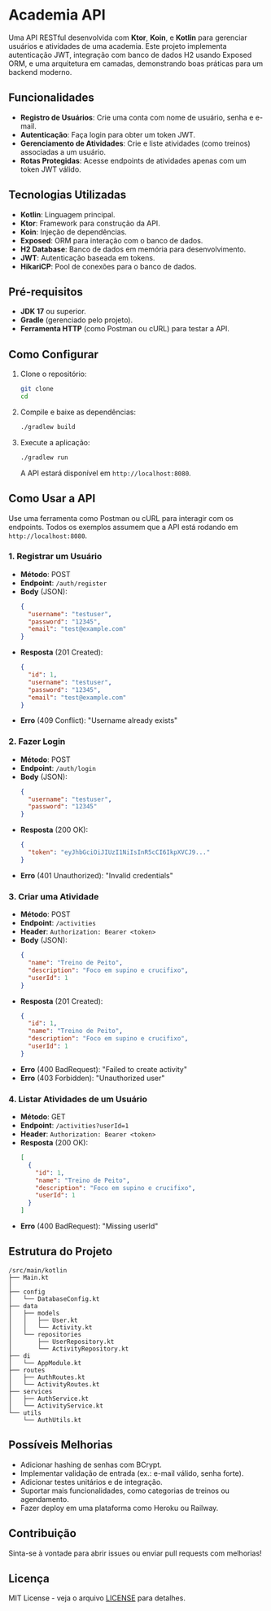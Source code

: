 # Academia API

Uma API RESTful desenvolvida com **Ktor**, **Koin**, e **Kotlin** para gerenciar usuários e atividades de uma academia. Este projeto implementa autenticação JWT, integração com banco de dados H2 usando Exposed ORM, e uma arquitetura em camadas, demonstrando boas práticas para um backend moderno.

## Funcionalidades
- **Registro de Usuários**: Crie uma conta com nome de usuário, senha e e-mail.
- **Autenticação**: Faça login para obter um token JWT.
- **Gerenciamento de Atividades**: Crie e liste atividades (como treinos) associadas a um usuário.
- **Rotas Protegidas**: Acesse endpoints de atividades apenas com um token JWT válido.

## Tecnologias Utilizadas
- **Kotlin**: Linguagem principal.
- **Ktor**: Framework para construção da API.
- **Koin**: Injeção de dependências.
- **Exposed**: ORM para interação com o banco de dados.
- **H2 Database**: Banco de dados em memória para desenvolvimento.
- **JWT**: Autenticação baseada em tokens.
- **HikariCP**: Pool de conexões para o banco de dados.

## Pré-requisitos
- **JDK 17** ou superior.
- **Gradle** (gerenciado pelo projeto).
- **Ferramenta HTTP** (como Postman ou cURL) para testar a API.

## Como Configurar
1. Clone o repositório:
   ```bash
   git clone
   cd
   ```
2. Compile e baixe as dependências:
   ```bash
   ./gradlew build
   ```
3. Execute a aplicação:
   ```bash
   ./gradlew run
   ```
   A API estará disponível em `http://localhost:8080`.

## Como Usar a API
Use uma ferramenta como Postman ou cURL para interagir com os endpoints. Todos os exemplos assumem que a API está rodando em `http://localhost:8080`.

### 1. Registrar um Usuário
- **Método**: POST
- **Endpoint**: `/auth/register`
- **Body** (JSON):
  ```json
  {
    "username": "testuser",
    "password": "12345",
    "email": "test@example.com"
  }
  ```
- **Resposta** (201 Created):
  ```json
  {
    "id": 1,
    "username": "testuser",
    "password": "12345",
    "email": "test@example.com"
  }
  ```
- **Erro** (409 Conflict): "Username already exists"

### 2. Fazer Login
- **Método**: POST
- **Endpoint**: `/auth/login`
- **Body** (JSON):
  ```json
  {
    "username": "testuser",
    "password": "12345"
  }
  ```
- **Resposta** (200 OK):
  ```json
  {
    "token": "eyJhbGciOiJIUzI1NiIsInR5cCI6IkpXVCJ9..."
  }
  ```
- **Erro** (401 Unauthorized): "Invalid credentials"

### 3. Criar uma Atividade
- **Método**: POST
- **Endpoint**: `/activities`
- **Header**: `Authorization: Bearer <token>`
- **Body** (JSON):
  ```json
  {
    "name": "Treino de Peito",
    "description": "Foco em supino e crucifixo",
    "userId": 1
  }
  ```
- **Resposta** (201 Created):
  ```json
  {
    "id": 1,
    "name": "Treino de Peito",
    "description": "Foco em supino e crucifixo",
    "userId": 1
  }
  ```
- **Erro** (400 BadRequest): "Failed to create activity"
- **Erro** (403 Forbidden): "Unauthorized user"

### 4. Listar Atividades de um Usuário
- **Método**: GET
- **Endpoint**: `/activities?userId=1`
- **Header**: `Authorization: Bearer <token>`
- **Resposta** (200 OK):
  ```json
  [
    {
      "id": 1,
      "name": "Treino de Peito",
      "description": "Foco em supino e crucifixo",
      "userId": 1
    }
  ]
  ```
- **Erro** (400 BadRequest): "Missing userId"

## Estrutura do Projeto
```
/src/main/kotlin
├── Main.kt
│   
├── config
│   └── DatabaseConfig.kt
├── data
│   ├── models
│   │   ├── User.kt
│   │   └── Activity.kt
│   └── repositories
│       ├── UserRepository.kt
│       └── ActivityRepository.kt
├── di
│   └── AppModule.kt
├── routes
│   ├── AuthRoutes.kt
│   └── ActivityRoutes.kt
├── services
│   ├── AuthService.kt
│   └── ActivityService.kt
└── utils
    └── AuthUtils.kt
```

## Possíveis Melhorias
- Adicionar hashing de senhas com BCrypt.
- Implementar validação de entrada (ex.: e-mail válido, senha forte).
- Adicionar testes unitários e de integração.
- Suportar mais funcionalidades, como categorias de treinos ou agendamento.
- Fazer deploy em uma plataforma como Heroku ou Railway.

## Contribuição
Sinta-se à vontade para abrir issues ou enviar pull requests com melhorias!

## Licença
MIT License - veja o arquivo [LICENSE](LICENSE) para detalhes.
